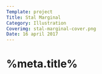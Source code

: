 ```yaml
---
Template: project
Title: Stal Marginal
Category: Illustration
Coverimg: stal-marginal-cover.png
Date: 16 april 2017
---
```


# %meta.title%

